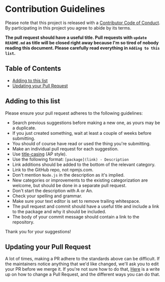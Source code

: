 # Contribution Guidelines

Please note that this project is released with a [Contributor Code of Conduct](code-of-conduct.md). By participating in this project you agree to abide by its terms.

**The pull request should have a useful title. Pull requests with `update README.md` as title will be closed right away because I'm so tired of nobody reading this document. Please carefully read everything in `Adding to this list`.**

## Table of Contents

- [Adding to this list](#adding-to-this-list)
- [Updating your Pull Request](#updating-your-pull-request)

## Adding to this list

Please ensure your pull request adheres to the following guidelines:

- Search previous suggestions before making a new one, as yours may be a duplicate.
- If you just created something, wait at least a couple of weeks before submitting.
- You should of course have read or used the thing you're submitting.
- Make an individual pull request for each suggestion.
- Use [title-casing](http://titlecapitalization.com) (AP style).
- Use the following format: `[package](link) - Description`
- Link additions should be added to the bottom of the relevant category.
- Link to the GitHub repo, not npmjs.com.
- Don't mention `Node.js` in the description as it's implied.
- New categories or improvements to the existing categorization are welcome, but should be done in a separate pull request.
- Don't start the description with A or An.
- Check your spelling and grammar.
- Make sure your text editor is set to remove trailing whitespace.
- The pull request and commit should have a useful title and include a link to the package and why it should be included.
- The body of your commit message should contain a link to the repository.

Thank you for your suggestions!

## Updating your Pull Request

A lot of times, making a PR adhere to the standards above can be difficult. If the maintainers notice anything that we'd like changed, we'll ask you to edit your PR before we merge it. If you're not sure how to do that, [Here](https://github.com/RichardLitt/docs/blob/master/amending-a-commit-guide.md) is a write up on how to change a Pull Request, and the different ways you can do that.
